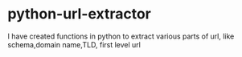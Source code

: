 # python-url-extractor
I have created functions in python to extract various parts of url, like schema,domain name,TLD, first level url
